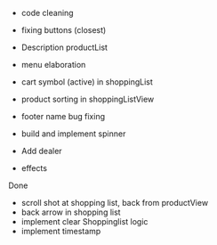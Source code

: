 - code cleaning
- fixing buttons (closest)
- Description productList
- menu elaboration
- cart symbol (active) in shoppingList
- product sorting in shoppingListView
- footer name bug fixing
- build and implement spinner

- Add dealer
- effects

Done

- scroll shot at shopping list, back from productView
- back arrow in shopping list
- implement clear Shoppinglist logic
- implement timestamp
